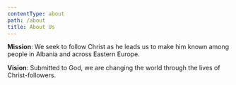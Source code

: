 ```yaml
---
contentType: about
path: /about
title: About Us
---
```

**Mission**: We seek to follow Christ as he leads us to make him known among people in Albania and across Eastern Europe. 

**Vision**: Submitted to God, we are changing the world through the lives of Christ-followers.
